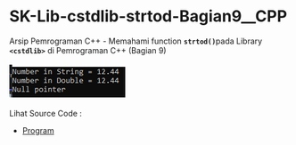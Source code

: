 # SK-Lib-cstdlib-strtod-Bagian9__CPP
Arsip Pemrograman C++ - Memahami function <code><b>strtod()</b></code>pada Library <code><b>&lt;cstdlib></b></code> di Pemrograman C++ (Bagian 9)<br><br>
<img src="https://github.com/RizkyKhapidsyah/SK-Lib-cstdlib-strtod-Bagian9__CPP/blob/master/SK-Lib-cstdlib-strtod-Bagian9__CPP/x64/result/001.PNG"><br><br>
Lihat Source Code : <br>
- <a href="https://github.com/RizkyKhapidsyah/SK-Lib-cstdlib-strtod-Bagian9__CPP/blob/master/SK-Lib-cstdlib-strtod-Bagian9__CPP/Source.cpp">Program</a>
